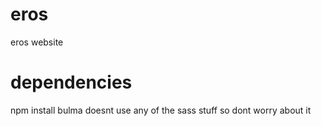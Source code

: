# eros
eros website

# dependencies
npm install bulma
doesnt use any of the sass stuff so dont worry about it
